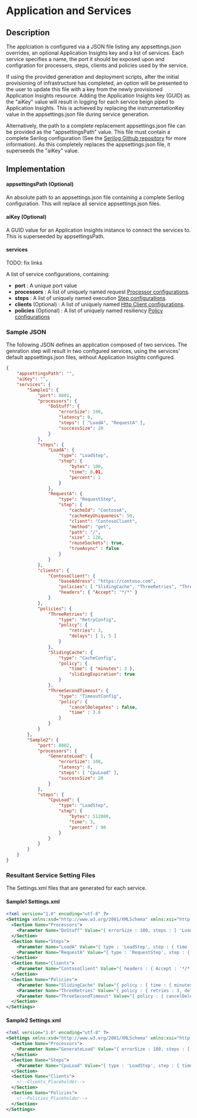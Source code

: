 # Application and Services
## Description
The applciation is configured via a JSON file listing any appsettings.json overrides, an optional Application Insights key and a list of services.
Each service specifies a name, the port it should be exposed upon and configration for processers, steps, clients and policies used by the service.

If using the provided generation and deployment scripts, after the initial provisioning of infrastructure has completed, an option will be presented to the user to update this file with a key from the newly provisioned Application Insights resource.
Adding the Application Insights key (GUID) as the "aiKey" value will result in logging for each service beign piped to Application Insights. This is achieved by replacing the instrumentationKey value in the appsettings.json file during service generation. 

Alternatively, the path to a complete replacement appsettings.json file can be provided as the "appsettingsPath" value. This file must contain a complete Serilog configuration (See the [Serilog Github repository](https://github.com/serilog/serilog-settings-configuration "Serilog Settings Configuration") for more information). As this completely replaces the appsettings.json file, it superseeds the "aiKey" value.


## Implementation
#### appsettingsPath (Optional)
An absolute path to an appsettings.json file containing a complete Serilog configuration.
This will replace all service appsettings.json files.

#### aiKey (Optional)
A GUID value for an Application Insights instance to connect the services to.
This is superseeded by appsettingsPath.

#### services
<aside class="warning">
TODO: fix links
</aside>

A list of service configurations, containing:
- __port__ : A unique port value
- __processors__ : A list of uniquely named request [Processor configurations](./Processors/Processor.md). 
- __steps__ : A list of uniquely named execution [Step configurations](./Steps/Step.md).
- __clients__ (Optional) : A list of uniquely named [Http Client configurations](./HttpClientConfiguration/HttpClient.md).
- __policies__ (Optional) : A list of uniquely named resiliency [Policy configurations](./HttpClientConfiguration/Policies.md)

### Sample JSON
The following JSON defines an application composed of two services.
The genration step will result in two configured services, using the services' default appsettings.json files, without Application Insights configured.

```json
{
    "appsettingsPath": "",
    "aiKey": "",
    "services": {
        "Sample1": {
            "port": 8001,
            "processors": {
                "DoStuff": {
                    "errorSize": 100,
                    "latency": 0,
                    "steps": [ "LoadA", "RequestA" ],
                    "successSize": 20 
                }
            },
            "steps": {
                "LoadA": { 
                    "type": "LoadStep",
                    "step": {
                        "bytes": 100,
                        "time": 0.01,
                        "percent": 1
                    }
                },
                "RequestA": {
                    "type": "RequestStep",
                    "step": {
                        "cacheId": "ContosoA",
                        "cacheKeyUniqueness": 50,
                        "client": "ContosoClient",
                        "method": "get",
                        "path": "/",
                        "size" : 128,
                        "reuseSockets": true,
                        "trueAsync" : false 
                    }
                }
            },
            "clients": {
                "ContosoClient": {
                    "baseAddress": "https://contoso.com",
                    "policies": [ "SlidingCache", "ThreeRetries", "ThreeSecondTimeout" ], 
                    "headers": { "Accept": "*/*" }
                }
            },
            "policies": {
                "ThreeRetries": {
                    "type": "RetryConfig",
                    "policy": {
                        "retries": 3,
                        "delays": [ 1, 5 ]
                    }
                },
                "SlidingCache": {
                    "type": "CacheConfig",
                    "policy": {
                        "time": { "minutes": 3 },
                        "slidingExpiration": true
                    }
                },
                "ThreeSecondTimeout": {
                    "type": "TimeoutConfig",
                    "policy": {
                        "cancelDelegates" : false,
                        "time" : 3.0
                    }
                }
            }
        },
        "Sample2": {
            "port": 8002,
            "processors": {
                "GenerateLoad": {
                    "errorSize": 100,
                    "latency": 0,
                    "steps": [ "CpuLoad" ],
                    "successSize": 20
                }
            },
            "steps": {
                "CpuLoad": {
                    "type": "LoadStep",
                    "step": {
                        "bytes": 512000,
                        "time": 3,
                        "percent" : 90
                    }
                }
            }
        }
    }
}
```



### Resultant Service Setting Files 
The Settings.xml files that are generated for each service.


#### Sample1 Settings.xml
```xml
<?xml version="1.0" encoding="utf-8" ?>
<Settings xmlns:xsd="http://www.w3.org/2001/XMLSchema" xmlns:xsi="http://www.w3.org/2001/XMLSchema-instance" xmlns="http://schemas.microsoft.com/2011/01/fabric">
  <Section Name="Processors">
    <Parameter Name="DoStuff" Value="{ errorSize : 100, steps : [ 'LoadA', 'RequestA' ], successSize : 20, latency : 0 }" />
  </Section>
  <Section Name="Steps">
    <Parameter Name="LoadA" Value="{ type : 'LoadStep', step : { time : 0.01, bytes : 100, percent : 1 } }" />
    <Parameter Name="RequestA" Value="{ type : 'RequestStep', step : { client : 'ContosoClient', size : 128, trueAsync : false, method : 'get', cacheKeyUniqueness : 50, reuseSockets : true, path : '/', cacheId : 'ContosoA' } }" />
  </Section>
  <Section Name="Clients">
    <Parameter Name="ContosoClient" Value="{ headers : { Accept : '*/*' }, policies : [ 'SlidingCache', 'ThreeRetries', 'ThreeSecondTimeout' ], baseAddress : 'https://contoso.com' }" />
  </Section>
  <Section Name="Policies">
    <Parameter Name="SlidingCache" Value="{ policy : { time : { minutes : 3 }, slidingExpiration : true }, type : 'CacheConfig' }" />
    <Parameter Name="ThreeRetries" Value="{ policy : { retries : 3, delays : [ 1, 5 ] }, type : 'RetryConfig' }" />
    <Parameter Name="ThreeSecondTimeout" Value="{ policy : { cancelDelegates : false, time : 3 }, type : 'TimeoutConfig' }" />
  </Section>
</Settings>
```

#### Sample2 Settings.xml
```xml
<?xml version="1.0" encoding="utf-8" ?>
<Settings xmlns:xsd="http://www.w3.org/2001/XMLSchema" xmlns:xsi="http://www.w3.org/2001/XMLSchema-instance" xmlns="http://schemas.microsoft.com/2011/01/fabric">
  <Section Name="Processors">
    <Parameter Name="GenerateLoad" Value="{ errorSize : 100, steps : [ 'CpuLoad' ], successSize : 20, latency : 0 }" />
  </Section>
  <Section Name="Steps">
    <Parameter Name="CpuLoad" Value="{ type : 'LoadStep', step : { time : 3, bytes : 512000, percent : 90 } }" />
  </Section>
  <Section Name="Clients">
    <!--Clients_Placeholder-->
  </Section>
  <Section Name="Policies">
    <!--Policies_Placeholder-->
  </Section>
</Settings>
```